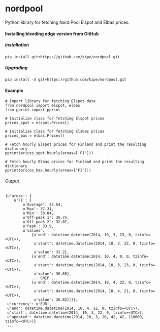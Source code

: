 nordpool
========

Python library for fetching Nord Pool Elspot and Elbas prices.


#### Installing bleeding edge version from GitHub

##### Installation
`pip install git+https://github.com/kipe/nordpool.git`

##### Upgrading
`pip install -U git+https://github.com/kipe/nordpool.git`


#### Example
```
# Import library for fetching Elspot data
from nordpool import elspot, elbas
from pprint import pprint

# Initialize class for fetching Elspot prices
prices_spot = elspot.Prices()

# Initialize class for fetching Elsbas prices
prices_bas = elbas.Prices()

# Fetch hourly Elspot prices for Finland and print the resulting dictionary
pprint(prices_spot.hourly(areas=['FI']))

# Fetch hourly Elbas prices for Finland and print the resulting dictionary
pprint(prices_bas.hourly(areas=['FI']))

```

###### Output
```
{u'areas': {
    u'FI': {
        u'Average': 32.54,
        u'Max': 37.31,
        u'Min': 30.04,
        u'Off-peak 1': 30.74,
        u'Off-peak 2': 32.07,
        u'Peak': 33.9,
        u'values': [
            {u'end': datetime.datetime(2014, 10, 3, 23, 0, tzinfo=<UTC>),
             u'start': datetime.datetime(2014, 10, 3, 22, 0, tzinfo=<UTC>),
             u'value': 31.2},
            {u'end': datetime.datetime(2014, 10, 4, 0, 0, tzinfo=<UTC>),
             u'start': datetime.datetime(2014, 10, 3, 23, 0, tzinfo=<UTC>),
             u'value': 30.68},
            ... SNIP ...
            {u'end': datetime.datetime(2014, 10, 4, 22, 0, tzinfo=<UTC>),
             u'start': datetime.datetime(2014, 10, 4, 21, 0, tzinfo=<UTC>),
             u'value': 30.82}]}},
 u'currency': u'EUR',
 u'end': datetime.datetime(2014, 10, 4, 22, 0, tzinfo=<UTC>),
 u'start': datetime.datetime(2014, 10, 3, 22, 0, tzinfo=<UTC>),
 u'updated': datetime.datetime(2014, 10, 3, 10, 42, 42, 110000, tzinfo=<UTC>)}
 ...
```
